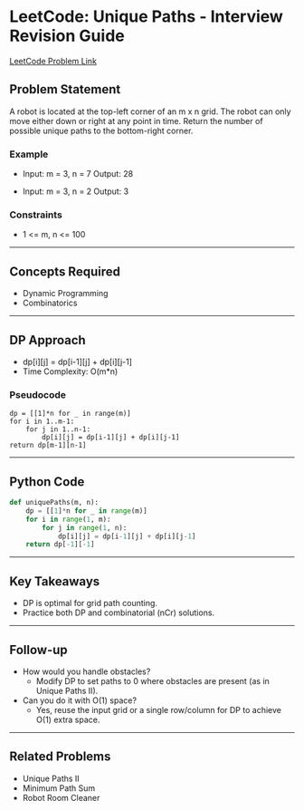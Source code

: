 # LeetCode: Unique Paths - Interview Revision Guide

[LeetCode Problem Link](https://leetcode.com/problems/unique-paths/description/)

## Problem Statement
A robot is located at the top-left corner of an m x n grid. The robot can only move either down or right at any point in time. Return the number of possible unique paths to the bottom-right corner.

### Example
- Input: m = 3, n = 7
  Output: 28

- Input: m = 3, n = 2
  Output: 3

### Constraints
- 1 <= m, n <= 100

---

## Concepts Required
- Dynamic Programming
- Combinatorics

---

## DP Approach
- dp[i][j] = dp[i-1][j] + dp[i][j-1]
- Time Complexity: O(m*n)

### Pseudocode
```
dp = [[1]*n for _ in range(m)]
for i in 1..m-1:
    for j in 1..n-1:
        dp[i][j] = dp[i-1][j] + dp[i][j-1]
return dp[m-1][n-1]
```

---

## Python Code
```python
def uniquePaths(m, n):
    dp = [[1]*n for _ in range(m)]
    for i in range(1, m):
        for j in range(1, n):
            dp[i][j] = dp[i-1][j] + dp[i][j-1]
    return dp[-1][-1]
```

---

## Key Takeaways
- DP is optimal for grid path counting.
- Practice both DP and combinatorial (nCr) solutions.

---

## Follow-up
- How would you handle obstacles?
  - Modify DP to set paths to 0 where obstacles are present (as in Unique Paths II).
- Can you do it with O(1) space?
  - Yes, reuse the input grid or a single row/column for DP to achieve O(1) extra space.

---

## Related Problems
- Unique Paths II
- Minimum Path Sum
- Robot Room Cleaner
